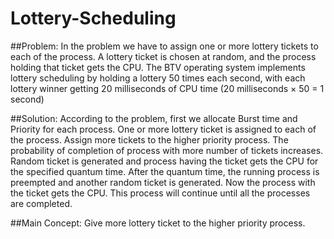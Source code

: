 # Lottery-Scheduling
 ##Problem:
In the problem we have to assign one or more lottery tickets to each of the process.
A lottery ticket is chosen at random, and the process holding that ticket gets the CPU. The BTV
operating system implements lottery scheduling by holding a lottery 50 times each second, with
each lottery winner getting 20 milliseconds of CPU time (20 milliseconds × 50 = 1 second)

##Solution: 
According to the problem, first we allocate Burst time and Priority for each process.
One or more lottery ticket is assigned to each of the process. Assign more tickets to the higher
priority process. The probability of completion of process with more number of tickets increases.
Random ticket is generated and process having the ticket gets the CPU for the specified quantum
time. After the quantum time, the running process is preempted and another random ticket is
generated. Now the process with the ticket gets the CPU. This process will continue until all the
processes are completed.

##Main Concept:
Give more lottery ticket to the higher priority process.
